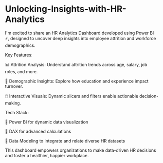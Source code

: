 # Unlocking-Insights-with-HR-Analytics

I'm excited to share an HR Analytics Dashboard developed using Power BI ⚡, designed to uncover deep insights into employee attrition and workforce demographics.

Key Features:

📊 Attrition Analysis: Understand attrition trends across age, salary, job roles, and more.

🧠 Demographic Insights: Explore how education and experience impact turnover.

🖱️ Interactive Visuals: Dynamic slicers and filters enable actionable decision-making.


Tech Stack:

💼 Power BI for dynamic data visualization

🧮 DAX for advanced calculations

🔗 Data Modeling to integrate and relate diverse HR datasets


This dashboard empowers organizations to make data-driven HR decisions and foster a healthier, happier workplace.
